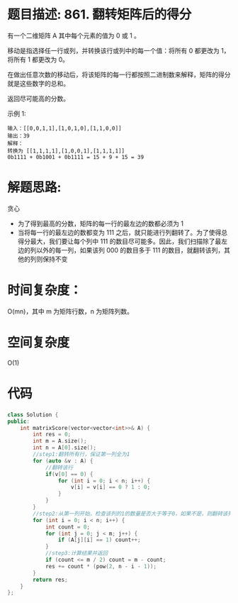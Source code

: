 # 题目描述: 861. 翻转矩阵后的得分

有一个二维矩阵 A 其中每个元素的值为 0 或 1 。

移动是指选择任一行或列，并转换该行或列中的每一个值：将所有 0 都更改为 1，将所有 1 都更改为 0。

在做出任意次数的移动后，将该矩阵的每一行都按照二进制数来解释，矩阵的得分就是这些数字的总和。

返回尽可能高的分数。

示例 1:
```
输入：[[0,0,1,1],[1,0,1,0],[1,1,0,0]]
输出：39
解释：
转换为 [[1,1,1,1],[1,0,0,1],[1,1,1,1]]
0b1111 + 0b1001 + 0b1111 = 15 + 9 + 15 = 39
```
  
# 解题思路:
  
  贪心
  
  - 为了得到最高的分数，矩阵的每一行的最左边的数都必须为 1
  - 当将每一行的最左边的数都变为 111 之后，就只能进行列翻转了。为了使得总得分最大，我们要让每个列中 111 的数目尽可能多。因此，我们扫描除了最左边的列以外的每一列，如果该列 000 的数目多于 111 的数目，就翻转该列，其他的列则保持不变

# 时间复杂度：
  O(mn)，其中 m 为矩阵行数，n 为矩阵列数。
# 空间复杂度
  O(1)
# 代码
### 
```c++
class Solution {
public:
    int matrixScore(vector<vector<int>>& A) {
        int res = 0;
        int m = A.size();
        int n = A[0].size();
        //step1:翻转所有行，保证第一列全为1
        for (auto &v : A) {
            //翻转该行
            if(v[0] == 0) {
                for (int i = 0; i < n; i++) {
                    v[i] = v[i] == 0 ? 1 : 0;
                }
            }
        }
        //step2:从第一列开始，检查该列的1的数量是否大于等于0，如果不是，则翻转该列
        for (int i = 0; i < n; i++) {
            int count = 0;
            for (int j = 0; j < m; j++) {
                if (A[j][i] == 1) count++;
            }
            //step3:计算结果并返回
            if (count <= m / 2) count = m - count;
            res += count * (pow(2, n - i - 1));
        }
        return res;
    }
};
```
